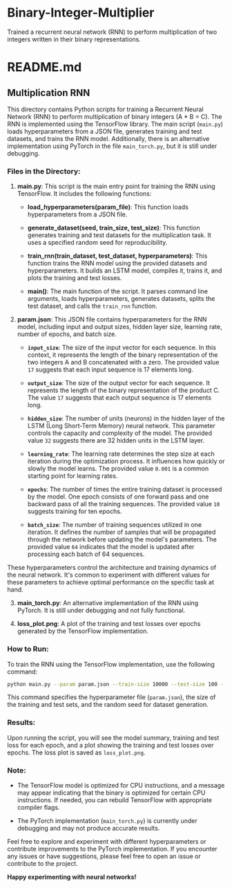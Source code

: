 # Binary-Integer-Multiplier
Trained a recurrent neural network (RNN) to perform multiplication of two integers written in their binary representations.

# README.md

## Multiplication RNN

This directory contains Python scripts for training a Recurrent Neural Network (RNN) to perform multiplication of binary integers (A * B = C). The RNN is implemented using the TensorFlow library. The main script (`main.py`) loads hyperparameters from a JSON file, generates training and test datasets, and trains the RNN model. Additionally, there is an alternative implementation using PyTorch in the file `main_torch.py`, but it is still under debugging.

### Files in the Directory:

1. **main.py**: This script is the main entry point for training the RNN using TensorFlow. It includes the following functions:

    - **load_hyperparameters(param_file)**: This function loads hyperparameters from a JSON file.

    - **generate_dataset(seed, train_size, test_size)**: This function generates training and test datasets for the multiplication task. It uses a specified random seed for reproducibility.

    - **train_rnn(train_dataset, test_dataset, hyperparameters)**: This function trains the RNN model using the provided datasets and hyperparameters. It builds an LSTM model, compiles it, trains it, and plots the training and test losses.

    - **main()**: The main function of the script. It parses command line arguments, loads hyperparameters, generates datasets, splits the test dataset, and calls the `train_rnn` function.

2. **param.json**: This JSON file contains hyperparameters for the RNN model, including input and output sizes, hidden layer size, learning rate, number of epochs, and batch size.

   - **`input_size`**: The size of the input vector for each sequence. In this context, it represents the length of the binary representation of the two integers A and B concatenated with a zero. The provided value `17` suggests that each input sequence is 17 elements long.

   - **`output_size`**: The size of the output vector for each sequence. It represents the length of the binary representation of the product C. The value `17` suggests that each output sequence is 17 elements long.

   - **`hidden_size`**: The number of units (neurons) in the hidden layer of the LSTM (Long Short-Term Memory) neural network. This parameter controls the capacity and complexity of the model. The provided value `32` suggests there are 32 hidden units in the LSTM layer.

   - **`learning_rate`**: The learning rate determines the step size at each iteration during the optimization process. It influences how quickly or slowly the model learns. The provided value `0.001` is a common starting point for learning rates.

   - **`epochs`**: The number of times the entire training dataset is processed by the model. One epoch consists of one forward pass and one backward pass of all the training sequences. The provided value `10` suggests training for ten epochs.

   - **`batch_size`**: The number of training sequences utilized in one iteration. It defines the number of samples that will be propagated through the network before updating the model's parameters. The provided value `64` indicates that the model is updated after processing each batch of 64 sequences.

These hyperparameters control the architecture and training dynamics of the neural network. It's common to experiment with different values for these parameters to achieve optimal performance on the specific task at hand.

3. **main_torch.py**: An alternative implementation of the RNN using PyTorch. It is still under debugging and not fully functional.

4. **loss_plot.png**: A plot of the training and test losses over epochs generated by the TensorFlow implementation.

### How to Run:

To train the RNN using the TensorFlow implementation, use the following command:

```bash
python main.py --param param.json --train-size 10000 --test-size 100 --seed 1234
```

This command specifies the hyperparameter file (`param.json`), the size of the training and test sets, and the random seed for dataset generation.

### Results:

Upon running the script, you will see the model summary, training and test loss for each epoch, and a plot showing the training and test losses over epochs. The loss plot is saved as `loss_plot.png`.

### Note:

- The TensorFlow model is optimized for CPU instructions, and a message may appear indicating that the binary is optimized for certain CPU instructions. If needed, you can rebuild TensorFlow with appropriate compiler flags.

- The PyTorch implementation (`main_torch.py`) is currently under debugging and may not produce accurate results.

Feel free to explore and experiment with different hyperparameters or contribute improvements to the PyTorch implementation. If you encounter any issues or have suggestions, please feel free to open an issue or contribute to the project.

**Happy experimenting with neural networks!**
